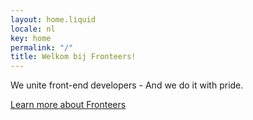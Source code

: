 ```yaml
---
layout: home.liquid
locale: nl
key: home
permalink: "/"
title: Welkom bij Fronteers!
---
```


We unite front-end developers - And we do it with pride.

<a href="{{locale}}/join-us/" class="button button-parentheses">Learn more <span class="visually-hidden">about Fronteers</span></a>
